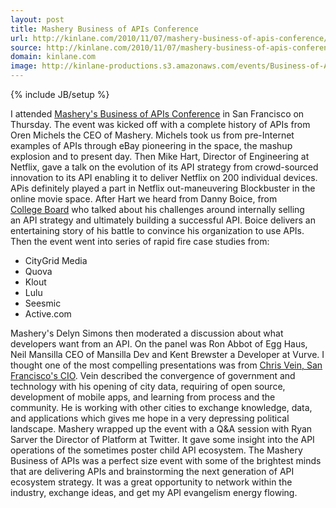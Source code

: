 ```yaml
---
layout: post
title: Mashery Business of APIs Conference
url: http://kinlane.com/2010/11/07/mashery-business-of-apis-conference/
source: http://kinlane.com/2010/11/07/mashery-business-of-apis-conference/
domain: kinlane.com
image: http://kinlane-productions.s3.amazonaws.com/events/Business-of-APIs-2010.jpg
---
```

{% include JB/setup %}<p><!DOCTYPE html PUBLIC "-//W3C//DTD XHTML 1.0 Transitional//EN"
    "http://www.w3.org/TR/xhtml1/DTD/xhtml1-transitional.dtd">
<html xmlns="http://www.w3.org/1999/xhtml">
  <head>
    <title></title>
  </head>
  <body>
    I attended <a href="http://apiconference.com/" target="_blank">Mashery's Business of APIs Conference</a> in San Francisco on Thursday. The event was kicked off with a complete history of APIs
    from Oren Michels the CEO of Mashery. Michels took us from pre-Internet examples of APIs through eBay pioneering in the space, the mashup explosion and to present day. Then Mike Hart, Director of
    Engineering at Netflix, gave a talk on the evolution of its API strategy from crowd-sourced innovation to its API enabling it to deliver Netflix on 200 individual devices. APis definitely played
    a part in Netflix out-maneuvering Blockbuster in the online movie space. <img style="padding: 15px;" src="http://kinlane-productions.s3.amazonaws.com/events/Business-of-APIs-2010.jpg" alt=""
    align="right" /> After Hart we heard from Danny Boice, from <a href="http://www.collegeboard.com" target="_blank">College Board</a> who talked about his challenges around internally selling an
    API strategy and ultimately building a successful API. Boice delivers an entertaining story of his battle to convince his organization to use APIs. Then the event went into series of rapid fire
    case studies from:
    <ul class="mainlist">
      <li>CityGrid Media
      </li>
      <li>Quova
      </li>
      <li>Klout
      </li>
      <li>Lulu
      </li>
      <li>Seesmic
      </li>
      <li>Active.com
      </li>
    </ul>Mashery's Delyn Simons then moderated a discussion about what developers want from an API. On the panel was Ron Abbot of Egg Haus, Neil Mansilla CEO of Mansilla Dev and Kent Brewster a
    Developer at Vurve. I thought one of the most compelling presentations was from <a href="http://www.linkedin.com/pub/chris-vein/7/110/71b" target="_blank">Chris Vein, San Francisco's CIO</a>.
    Vein described the convergence of government and technology with his opening of city data, requiring of open source, development of mobile apps, and learning from process and the community. He is
    working with other cities to exchange knowledge, data, and applications which gives me hope in a very depressing political landscape. Mashery wrapped up the event with a Q&amp;A session with Ryan
    Sarver the Director of Platform at Twitter. It gave some insight into the API operations of the sometimes poster child API ecosystem. The Mashery Business of APIs was a perfect size event with
    some of the brightest minds that are delivering APIs and brainstorming the next generation of API ecosystem strategy. It was a great opportunity to network within the industry, exchange ideas,
    and get my API evangelism energy flowing.
  </body>
</html></p>

